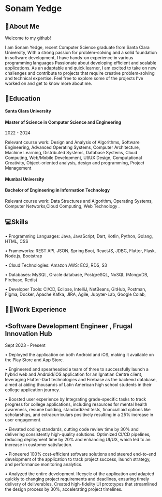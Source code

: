# **Sonam Yedge**
## 💫**About Me**

Welcome to my github!

I am Sonam Yedge, recent Computer Science graduate from Santa Clara University, With a strong passion for problem-solving and a solid foundation in software development, I have hands-on experience in various programming languages
Passionate about developing efficient and scalable applications.
As an adaptable and quick learner, I am excited to take on new challenges and contribute to projects that require creative problem-solving and technical expertise.
Feel free to explore some of the projects I’ve worked on and get to know more about me.

##  **📖Education**

#### **Santa Clara University**
#### **Master of Science in Computer Science and Engineering**
2022 - 2024

Relevant course work: Design and Analysis of Algorithms, Software Engineering, Advanced Operating Systems, Computer Architecture, Machine Learning, Distributed Systems, 
Database 
Systems, Cloud Computing, Web/Mobile Development, UI/UX Design, Computational Creativity, Object-oriented analysis, design and programming, Project Management

#### **Mumbai University**
#### **Bachelor of Engineering in Information Technology**
  Relevant course work: Data Structures and Algorithm, Operating Systems, Computer Networks,Cloud Computing, Web Technology .

## 💻**Skills**

• Programming Languages: Java, JavaScript, Dart, Kotlin, Python, Golang, HTML, CSS

• Frameworks: REST API, JSON, Spring Boot, ReactJS, JDBC, Flutter, Flask, Node.js, Bootstrap

• Cloud Technologies: Amazon AWS: EC2, RDS, S3

• Databases: MySQL, Oracle database, PostgreSQL, NoSQL (MongoDB, Firebase, Redis)

• Developer Tools: CI/CD, Eclipse, IntelliJ, NetBeans, GitHub, Postman, Figma, Docker, Apache Kafka, JIRA, Agile, Jupyter-Lab,   Google Colab,

## 🧑‍💻**Work Experience**

## •**Software Development Engineer , Frugal Innovation Hub**
  Sept 2023 - Present

• Deployed the application on both Android and iOS, making it available on the Play Store and App Store.

• Engineered and spearheaded a team of three to successfully launch a hybrid web and Android/iOS application for an Ignatian Centre client, leveraging Flutter-Dart technologies and 
  Firebase as the backend database, aimed at aiding thousands of Latin American high school students in their college application journey.
  
• Boosted user experience by Integrating grade-specific tasks to track progress for college applications, including resources for mental health awareness, resume building, standardized 
  tests, financial aid options like scholarships, and extracurriculars positively resulting in a 25% increase in user engagement.
  
• Elevated coding standards, cutting code review time by 30% and delivering consistently high-quality solutions. Optimized CI/CD pipelines, reducing deployment time by 20% and 
  enhancing UI/UX, which led to an increase in customer satisfaction.
  
• Pioneered 100% cost-efficient software solutions and steered end-to-end development of the application to track project success, launch strategy, and performance monitoring analytics.

• Analyzed the entire development lifecycle of the application and adapted quickly to changing project requirements and deadlines, ensuring timely delivery of deliverables. Created 
  high-fidelity UI prototypes that streamlined the design process by 30%, accelerating project timelines.

